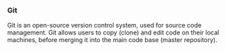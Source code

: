 ### Git

Git is an open-source version control system, used for source code management.
Git allows users to copy (clone) and edit code on their local machines, before merging it into the main code base (master repository).
